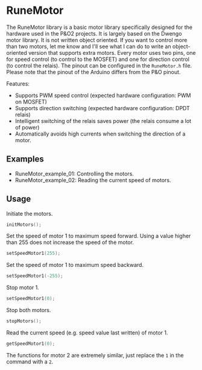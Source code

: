 # RuneMotor
The RuneMotor library is a basic motor library specifically designed for the hardware used in the P&O2 projects. It is largely based on the Dwengo motor library.
It is not written object oriented. If you want to control more than two motors, let me know and I'll see what I can do to write an object-oriented version that supports extra motors.
Every motor uses two pins, one for speed control (to control to the MOSFET) and one for direction control (to control the relais).
The pinout can be configured in the `RuneMotor.h` file. Please note that the pinout of the Arduino differs from the P&O pinout.

Features:
- Supports PWM speed control (expected hardware configuration: PWM on MOSFET)
- Supports direction switching (expected hardware configuration: DPDT relais)
- Intelligent switching of the relais saves power (the relais consume a lot of power)
- Automatically avoids high currents when switching the direction of a motor.

## Examples
- RuneMotor_example_01: Controlling the motors.
- RuneMotor_example_02: Reading the current speed of motors.

## Usage
Initiate the motors.
```cpp
initMotors();
```

Set the speed of motor 1 to maximum speed forward. Using a value higher than 255 does not increase the speed of the motor.
```cpp
setSpeedMotor1(255);
```

Set the speed of motor 1 to maximum speed backward.
```cpp
setSpeedMotor1(-255);
```

Stop motor 1.
```cpp
setSpeedMotor1(0);
```

Stop both motors.
```cpp
stopMotors();
```

Read the current speed (e.g. speed value last written) of motor 1.
```cpp
getSpeedMotor1(0);
```

The functions for motor 2 are extremely similar, just replace the `1` in the command with a `2`.
